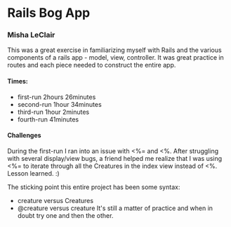# Rails Bog App
### Misha LeClair

This was a great exercise in familiarizing myself with Rails and the various components of a rails app - model, view, controller. It was great practice in routes and each piece needed to construct the entire app.

#### Times:
- first-run 2hours 26minutes
- second-run 1hour 34minutes
- third-run 1hour 2minutes
- fourth-run 41minutes

#### Challenges

During the first-run I ran into an issue with <%= and <%. After struggling with several display/view bugs, a friend helped me realize that I was using <%= to iterate through all the Creatures in the index view instead of <%. Lesson learned. :)

The sticking point this entire project has been some syntax:
- creature versus Creatures
- @creature versus creature
It's still a matter of practice and when in doubt try one and then the other.
